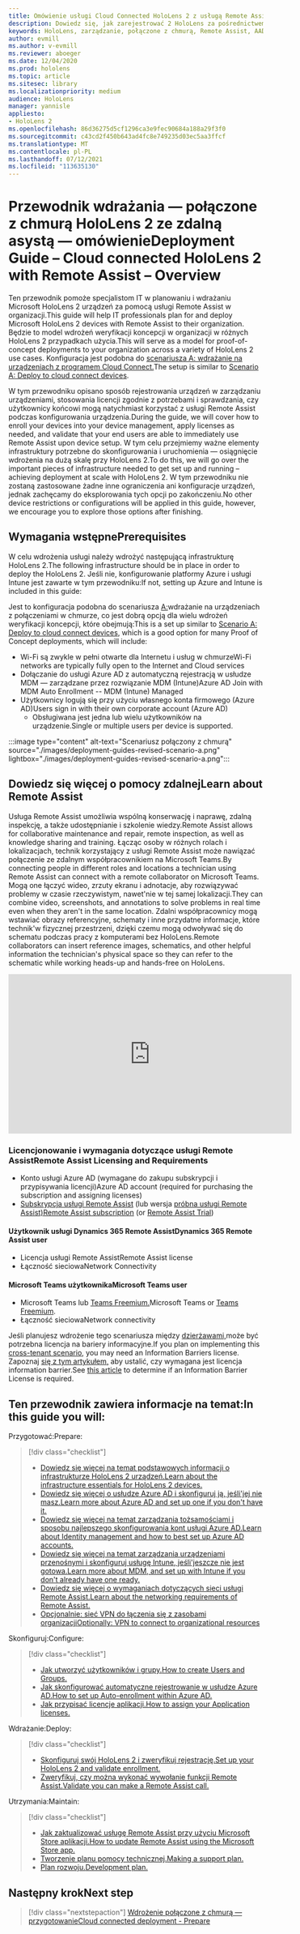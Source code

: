```yaml
---
title: Omówienie usługi Cloud Connected HoloLens 2 z usługą Remote Assist
description: Dowiedz się, jak zarejestrować 2 HoloLens za pośrednictwem sieci połączonej z chmurą przy użyciu usługi Dynamics 365 Remote Assist.
keywords: HoloLens, zarządzanie, połączone z chmurą, Remote Assist, AAD, Azure AD, MDM, Mobile Zarządzanie urządzeniami
author: evmill
ms.author: v-evmill
ms.reviewer: aboeger
ms.date: 12/04/2020
ms.prod: hololens
ms.topic: article
ms.sitesec: library
ms.localizationpriority: medium
audience: HoloLens
manager: yannisle
appliesto:
- HoloLens 2
ms.openlocfilehash: 86d36275d5cf1296ca3e9fec90684a188a29f3f0
ms.sourcegitcommit: c43cd2f450b643ad4fc8e749235d03ec5aa3ffcf
ms.translationtype: MT
ms.contentlocale: pl-PL
ms.lasthandoff: 07/12/2021
ms.locfileid: "113635130"
---
```

# <a name="deployment-guide--cloud-connected-hololens-2-with-remote-assist--overview"></a><span data-ttu-id="7214b-104">Przewodnik wdrażania — połączone z chmurą HoloLens 2 ze zdalną asystą — omówienie</span><span class="sxs-lookup"><span data-stu-id="7214b-104">Deployment Guide – Cloud connected HoloLens 2 with Remote Assist – Overview</span></span>

<span data-ttu-id="7214b-105">Ten przewodnik pomoże specjalistom IT w planowaniu i wdrażaniu Microsoft HoloLens 2 urządzeń za pomocą usługi Remote Assist w organizacji.</span><span class="sxs-lookup"><span data-stu-id="7214b-105">This guide will help IT professionals plan for and deploy Microsoft HoloLens 2 devices with Remote Assist to their organization.</span></span> <span data-ttu-id="7214b-106">Będzie to model wdrożeń weryfikacji koncepcji w organizacji w różnych HoloLens 2 przypadkach użycia.</span><span class="sxs-lookup"><span data-stu-id="7214b-106">This will serve as a model for proof-of-concept deployments to your organization across a variety of HoloLens 2 use cases.</span></span> <span data-ttu-id="7214b-107">Konfiguracja jest podobna do [scenariusza A: wdrażanie na urządzeniach z programem Cloud Connect.](https://docs.microsoft.com/hololens/common-scenarios#scenario-a)</span><span class="sxs-lookup"><span data-stu-id="7214b-107">The setup is similar to [Scenario A: Deploy to cloud connect devices](https://docs.microsoft.com/hololens/common-scenarios#scenario-a).</span></span> 

<span data-ttu-id="7214b-108">W tym przewodniku opisano sposób rejestrowania urządzeń w zarządzaniu urządzeniami, stosowania licencji zgodnie z potrzebami i sprawdzania, czy użytkownicy końcowi mogą natychmiast korzystać z usługi Remote Assist podczas konfigurowania urządzenia.</span><span class="sxs-lookup"><span data-stu-id="7214b-108">During the guide, we will cover how to enroll your devices into your device management, apply licenses as needed, and validate that your end users are able to immediately use Remote Assist upon device setup.</span></span> <span data-ttu-id="7214b-109">W tym celu przejmiemy ważne elementy infrastruktury potrzebne do skonfigurowania i uruchomienia — osiągnięcie wdrożenia na dużą skalę przy HoloLens 2.</span><span class="sxs-lookup"><span data-stu-id="7214b-109">To do this, we will go over the important pieces of infrastructure needed to get set up and running – achieving deployment at scale with HoloLens 2.</span></span> <span data-ttu-id="7214b-110">W tym przewodniku nie zostaną zastosowane żadne inne ograniczenia ani konfiguracje urządzeń, jednak zachęcamy do eksplorowania tych opcji po zakończeniu.</span><span class="sxs-lookup"><span data-stu-id="7214b-110">No other device restrictions or configurations will be applied in this guide, however, we encourage you to explore those options after finishing.</span></span>

## <a name="prerequisites"></a><span data-ttu-id="7214b-111">Wymagania wstępne</span><span class="sxs-lookup"><span data-stu-id="7214b-111">Prerequisites</span></span>

<span data-ttu-id="7214b-112">W celu wdrożenia usługi należy wdrożyć następującą infrastrukturę HoloLens 2.</span><span class="sxs-lookup"><span data-stu-id="7214b-112">The following infrastructure should be in place in order to deploy the HoloLens 2.</span></span> <span data-ttu-id="7214b-113">Jeśli nie, konfigurowanie platformy Azure i usługi Intune jest zawarte w tym przewodniku:</span><span class="sxs-lookup"><span data-stu-id="7214b-113">If not, setting up Azure and Intune is included in this guide:</span></span>

<span data-ttu-id="7214b-114">Jest to konfiguracja podobna do scenariusza [A:](/hololens/common-scenarios#scenario-a)wdrażanie na urządzeniach z połączeniami w chmurze, co jest dobrą opcją dla wielu wdrożeń weryfikacji koncepcji, które obejmują:</span><span class="sxs-lookup"><span data-stu-id="7214b-114">This is a set up similar to [Scenario A: Deploy to cloud connect devices](/hololens/common-scenarios#scenario-a), which is a good option for many Proof of Concept deployments, which will include:</span></span>

- <span data-ttu-id="7214b-115">Wi-Fi są zwykle w pełni otwarte dla Internetu i usług w chmurze</span><span class="sxs-lookup"><span data-stu-id="7214b-115">Wi-Fi networks are typically fully open to the Internet and Cloud services</span></span>
- <span data-ttu-id="7214b-116">Dołączanie do usługi Azure AD z automatyczną rejestracją w usłudze MDM — zarządzane przez rozwiązanie MDM (Intune)</span><span class="sxs-lookup"><span data-stu-id="7214b-116">Azure AD Join with MDM Auto Enrollment -- MDM (Intune) Managed</span></span>
- <span data-ttu-id="7214b-117">Użytkownicy logują się przy użyciu własnego konta firmowego (Azure AD)</span><span class="sxs-lookup"><span data-stu-id="7214b-117">Users sign in with their own corporate account (Azure AD)</span></span>
    - <span data-ttu-id="7214b-118">Obsługiwana jest jedna lub wielu użytkowników na urządzenie.</span><span class="sxs-lookup"><span data-stu-id="7214b-118">Single or multiple users per device is supported.</span></span>

:::image type="content" alt-text="Scenariusz połączony z chmurą" source="./images/deployment-guides-revised-scenario-a.png" lightbox="./images/deployment-guides-revised-scenario-a.png":::


## <a name="learn-about-remote-assist"></a><span data-ttu-id="7214b-120">Dowiedz się więcej o pomocy zdalnej</span><span class="sxs-lookup"><span data-stu-id="7214b-120">Learn about Remote Assist</span></span>

<span data-ttu-id="7214b-121">Usługa Remote Assist umożliwia wspólną konserwację i naprawę, zdalną inspekcję, a także udostępnianie i szkolenie wiedzy.</span><span class="sxs-lookup"><span data-stu-id="7214b-121">Remote Assist allows for collaborative maintenance and repair, remote inspection, as well as knowledge sharing and training.</span></span> <span data-ttu-id="7214b-122">Łącząc osoby w różnych rolach i lokalizacjach, technik korzystający z usługi Remote Assist może nawiązać połączenie ze zdalnym współpracownikiem na Microsoft Teams.</span><span class="sxs-lookup"><span data-stu-id="7214b-122">By connecting people in different roles and locations a technician using Remote Assist can connect with a remote collaborator on Microsoft Teams.</span></span> <span data-ttu-id="7214b-123">Mogą one łączyć wideo, zrzuty ekranu i adnotacje, aby rozwiązywać problemy w czasie rzeczywistym, nawet&#39;nie w tej samej lokalizacji.</span><span class="sxs-lookup"><span data-stu-id="7214b-123">They can combine video, screenshots, and annotations to solve problems in real time even when they aren&#39;t in the same location.</span></span> <span data-ttu-id="7214b-124">Zdalni współpracownicy mogą wstawiać obrazy referencyjne, schematy i inne przydatne informacje, które technik&#39;w fizycznej przestrzeni, dzięki czemu mogą odwoływać się do schematu podczas pracy z komputerami bez HoloLens.</span><span class="sxs-lookup"><span data-stu-id="7214b-124">Remote collaborators can insert reference images, schematics, and other helpful information the technician&#39;s physical space so they can refer to the schematic while working heads-up and hands-free on HoloLens.</span></span>

<iframe width="560" height="315" src="https://www.youtube.com/embed/d3YT8j0yYl0" frameborder="0" allow="accelerometer; autoplay; clipboard-write; encrypted-media; gyroscope; picture-in-picture" allowfullscreen></iframe>

### <a name="remote-assist-licensing-and-requirements"></a><span data-ttu-id="7214b-125">Licencjonowanie i wymagania dotyczące usługi Remote Assist</span><span class="sxs-lookup"><span data-stu-id="7214b-125">Remote Assist Licensing and Requirements</span></span>

- <span data-ttu-id="7214b-126">Konto usługi Azure AD (wymagane do zakupu subskrypcji i przypisywania licencji)</span><span class="sxs-lookup"><span data-stu-id="7214b-126">Azure AD account (required for purchasing the subscription and assigning licenses)</span></span>
- <span data-ttu-id="7214b-127">[Subskrypcja usługi Remote Assist](https://docs.microsoft.com/dynamics365/mixed-reality/remote-assist/buy-and-deploy-remote-assist) (lub wersja [próbna usługi Remote Assist)](https://docs.microsoft.com/dynamics365/mixed-reality/remote-assist/try-remote-assist)</span><span class="sxs-lookup"><span data-stu-id="7214b-127">[Remote Assist subscription](https://docs.microsoft.com/dynamics365/mixed-reality/remote-assist/buy-and-deploy-remote-assist) (or [Remote Assist Trial](https://docs.microsoft.com/dynamics365/mixed-reality/remote-assist/try-remote-assist))</span></span>
    
#### <a name="dynamics-365-remote-assist-user"></a><span data-ttu-id="7214b-128">Użytkownik usługi Dynamics 365 Remote Assist</span><span class="sxs-lookup"><span data-stu-id="7214b-128">Dynamics 365 Remote Assist user</span></span>

- <span data-ttu-id="7214b-129">Licencja usługi Remote Assist</span><span class="sxs-lookup"><span data-stu-id="7214b-129">Remote Assist license</span></span>
- <span data-ttu-id="7214b-130">Łączność sieciowa</span><span class="sxs-lookup"><span data-stu-id="7214b-130">Network Connectivity</span></span>

#### <a name="microsoft-teams-user"></a><span data-ttu-id="7214b-131">Microsoft Teams użytkownika</span><span class="sxs-lookup"><span data-stu-id="7214b-131">Microsoft Teams user</span></span>

- <span data-ttu-id="7214b-132">Microsoft Teams lub [Teams Freemium.](https://products.office.com/microsoft-teams/free)</span><span class="sxs-lookup"><span data-stu-id="7214b-132">Microsoft Teams or [Teams Freemium](https://products.office.com/microsoft-teams/free).</span></span>
- <span data-ttu-id="7214b-133">Łączność sieciowa</span><span class="sxs-lookup"><span data-stu-id="7214b-133">Network connectivity</span></span>

<span data-ttu-id="7214b-134">Jeśli planujesz wdrożenie tego scenariusza między [dzierżawami,](https://docs.microsoft.com/dynamics365/mixed-reality/remote-assist/cross-tenant-overview#scenario-2-leasing-services-to-other-tenants)może być potrzebna licencja na bariery informacyjne.</span><span class="sxs-lookup"><span data-stu-id="7214b-134">If you plan on implementing this [cross-tenant scenario](https://docs.microsoft.com/dynamics365/mixed-reality/remote-assist/cross-tenant-overview#scenario-2-leasing-services-to-other-tenants), you may need an Information Barriers license.</span></span> <span data-ttu-id="7214b-135">Zapoznaj [się z tym artykułem,](https://docs.microsoft.com/dynamics365/mixed-reality/remote-assist/cross-tenant-licensing-implementation#step-1-determine-if-information-barriers-are-necessary) aby ustalić, czy wymagana jest licencja information barrier.</span><span class="sxs-lookup"><span data-stu-id="7214b-135">See [this article](https://docs.microsoft.com/dynamics365/mixed-reality/remote-assist/cross-tenant-licensing-implementation#step-1-determine-if-information-barriers-are-necessary) to determine if an Information Barrier License is required.</span></span>

## <a name="in-this-guide-you-will"></a><span data-ttu-id="7214b-136">Ten przewodnik zawiera informacje na temat:</span><span class="sxs-lookup"><span data-stu-id="7214b-136">In this guide you will:</span></span>

<span data-ttu-id="7214b-137">Przygotować:</span><span class="sxs-lookup"><span data-stu-id="7214b-137">Prepare:</span></span>

> [!div class="checklist"]
> - [<span data-ttu-id="7214b-138">Dowiedz się więcej na temat podstawowych informacji o infrastrukturze HoloLens 2 urządzeń.</span><span class="sxs-lookup"><span data-stu-id="7214b-138">Learn about the infrastructure essentials for HoloLens 2 devices.</span></span>](hololens2-cloud-connected-prepare.md#infrastructure-essentials)
> - [<span data-ttu-id="7214b-139">Dowiedz się więcej o usłudze Azure AD i skonfiguruj ją, jeśli&#39;jej nie masz.</span><span class="sxs-lookup"><span data-stu-id="7214b-139">Learn more about Azure AD and set up one if you don&#39;t have it.</span></span>](hololens2-cloud-connected-prepare.md#azure-active-directory)
> - [<span data-ttu-id="7214b-140">Dowiedz się więcej na temat zarządzania tożsamościami i sposobu najlepszego skonfigurowania kont usługi Azure AD.</span><span class="sxs-lookup"><span data-stu-id="7214b-140">Learn about Identity management and how to best set up Azure AD accounts.</span></span>](hololens2-cloud-connected-prepare.md#identity-management)
> - [<span data-ttu-id="7214b-141">Dowiedz się więcej na temat zarządzania urządzeniami przenośnymi i skonfiguruj usługę Intune, jeśli&#39;jeszcze nie jest gotowa.</span><span class="sxs-lookup"><span data-stu-id="7214b-141">Learn more about MDM, and set up with Intune if you don&#39;t already have one ready.</span></span>](hololens2-cloud-connected-prepare.md#mobile-device-management)
> - [<span data-ttu-id="7214b-142">Dowiedz się więcej o wymaganiach dotyczących sieci usługi Remote Assist.</span><span class="sxs-lookup"><span data-stu-id="7214b-142">Learn about the networking requirements of Remote Assist.</span></span>](hololens2-cloud-connected-prepare.md#network)
> - [<span data-ttu-id="7214b-143">Opcjonalnie: sieć VPN do łączenia się z zasobami organizacji</span><span class="sxs-lookup"><span data-stu-id="7214b-143">Optionally: VPN to connect to organizational resources</span></span>](hololens2-cloud-connected-prepare.md#optional-connect-your-hololens-to-vpn)

<span data-ttu-id="7214b-144">Skonfiguruj:</span><span class="sxs-lookup"><span data-stu-id="7214b-144">Configure:</span></span>

> [!div class="checklist"]
> - [<span data-ttu-id="7214b-145">Jak utworzyć użytkowników i grupy.</span><span class="sxs-lookup"><span data-stu-id="7214b-145">How to create Users and Groups.</span></span>](hololens2-cloud-connected-configure.md#azure-users-and-groups)
> - [<span data-ttu-id="7214b-146">Jak skonfigurować automatyczne rejestrowanie w usłudze Azure AD.</span><span class="sxs-lookup"><span data-stu-id="7214b-146">How to set up Auto-enrollment within Azure AD.</span></span>](hololens2-cloud-connected-configure.md#auto-enrollment-on-hololens-2)
> - [<span data-ttu-id="7214b-147">Jak przypisać licencje aplikacji.</span><span class="sxs-lookup"><span data-stu-id="7214b-147">How to assign your Application licenses.</span></span>](hololens2-cloud-connected-configure.md#application-licenses)

<span data-ttu-id="7214b-148">Wdrażanie:</span><span class="sxs-lookup"><span data-stu-id="7214b-148">Deploy:</span></span>

> [!div class="checklist"]
> - [<span data-ttu-id="7214b-149">Skonfiguruj swój HoloLens 2 i zweryfikuj rejestrację.</span><span class="sxs-lookup"><span data-stu-id="7214b-149">Set up your HoloLens 2 and validate enrollment.</span></span>](hololens2-cloud-connected-deploy.md#enrollment-validation)
> - [<span data-ttu-id="7214b-150">Zweryfikuj, czy można wykonać wywołanie funkcji Remote Assist.</span><span class="sxs-lookup"><span data-stu-id="7214b-150">Validate you can make a Remote Assist call.</span></span>](hololens2-cloud-connected-deploy.md#remote-assist-call-validation)

<span data-ttu-id="7214b-151">Utrzymania:</span><span class="sxs-lookup"><span data-stu-id="7214b-151">Maintain:</span></span>

> [!div class="checklist"]
> - [<span data-ttu-id="7214b-152">Jak zaktualizować usługę Remote Assist przy użyciu Microsoft Store aplikacji.</span><span class="sxs-lookup"><span data-stu-id="7214b-152">How to update Remote Assist using the Microsoft Store app.</span></span>](hololens2-cloud-connected-maintain.md#updates)
> - [<span data-ttu-id="7214b-153">Tworzenie planu pomocy technicznej.</span><span class="sxs-lookup"><span data-stu-id="7214b-153">Making a support plan.</span></span>](hololens2-cloud-connected-maintain.md#support-plan)
> - [<span data-ttu-id="7214b-154">Plan rozwoju.</span><span class="sxs-lookup"><span data-stu-id="7214b-154">Development plan.</span></span>](hololens2-cloud-connected-maintain.md#development-plan)

## <a name="next-step"></a><span data-ttu-id="7214b-155">Następny krok</span><span class="sxs-lookup"><span data-stu-id="7214b-155">Next step</span></span>

> [!div class="nextstepaction"]
> [<span data-ttu-id="7214b-156">Wdrożenie połączone z chmurą — przygotowanie</span><span class="sxs-lookup"><span data-stu-id="7214b-156">Cloud connected deployment - Prepare</span></span>](hololens2-cloud-connected-prepare.md)

